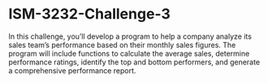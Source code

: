 # ISM-3232-Challenge-3
In this challenge, you’ll develop a program to help a company analyze its sales team’s performance based on their monthly sales figures. The program will include functions to calculate the average sales, determine performance ratings, identify the top and bottom performers, and generate a comprehensive performance report.
